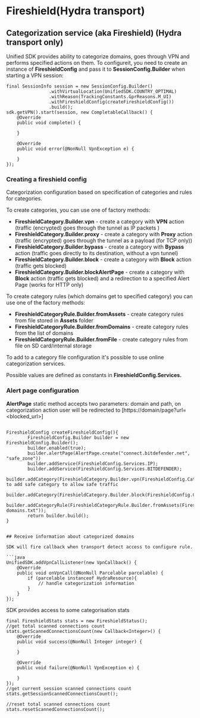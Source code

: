 # Fireshield\(Hydra transport\)

## Categorization service \(aka Fireshield\) \(Hydra transport only\)

Unified SDK provides ability to categorize domains, goes through VPN and performs specified actions on them. To configureit, you need to create an instance of **FireshieldConfig** and pass it to **SessionConfig.Builder** when starting a VPN session:

```text
final SessionInfo session = new SessionConfig.Builder()
                .withVirtualLocation(UnifiedSDK.COUNTRY_OPTIMAL)
                .withReason(TrackingConstants.GprReasons.M_UI)
                .withFireshieldConfig(createFireshieldConfig())
                .build();
sdk.getVPN().start(session, new CompletableCallback() {
    @Override
    public void complete() {

    }

    @Override
    public void error(@NonNull VpnException e) {

    }
});
```

### Creating a fireshield config

Categorization configuration based on specification of categories and rules for categories.

To create categories, you can use one of factory methods:

* **FireshieldCategory.Builder.vpn** - create a category with **VPN** action \(traffic \(encrypted\) goes through the tunnel as IP packets \)
* **FireshieldCategory.Builder.proxy** - create a category with **Proxy** action \(traffic \(encrypted\) goes through the tunnel as a payload \(for TCP only\)\)
* **FireshieldCategory.Builder.bypass** - create a category with **Bypass** action \(traffic goes directly to its destination, without a vpn tunnel\)
* **FireshieldCategory.Builder.block** - create a category with **Block** action \(traffic gets blocked\)
* **FireshieldCategory.Builder.blockAlertPage** - create a category with **Block** action \(traffic gets blocked\) and a redirection to a specified Alert Page \(works for HTTP only\)

To create category rules \(which domains get to specified category\) you can use one of the factory methods:

* **FireshieldCategoryRule.Builder.fromAssets** - create category rules from file stored in **Assets** folder
* **FireshieldCategoryRule.Builder.fromDomains** - create category rules from the list of domains
* **FireshieldCategoryRule.Builder.fromFile** - create category rules from file on SD card/internal storage

To add to a category file configuration it's possible to use online categorization services.

Possible values are defined as constants in **FireshieldConfig.Services.**

### Alert page configuration

**AlertPage** static method accepts two parameters: domain and path, on categorization action user will be redirected to \[https://domain/page?url=&lt;blocked\_url&gt;\]

```text

FireshieldConfig createFireshieldConfig(){
        FireshieldConfig.Builder builder = new FireshieldConfig.Builder();
        builder.enabled(true);
        builder.alertPage(AlertPage.create("connect.bitdefender.net", "safe_zone"))
        builder.addService(FireshieldConfig.Services.IP);
        builder.addService(FireshieldConfig.Services.BITDEFENDER);
        builder.addCategory(FireshieldCategory.Builder.vpn(FireshieldConfig.Categories.SAFE));//need to add safe category to allow safe traffic
        builder.addCategory(FireshieldCategory.Builder.block(FireshieldConfig.Categories.MALWARE));
        builder.addCategoryRule(FireshieldCategoryRule.Builder.fromAssets(FireshieldConfig.Categories.MALWARE,"malware-domains.txt"));
        return builder.build();
}


## Receive information about categorized domains

SDK will fire callback when transport detect access to configure rule.

```java
UnifiedSDK.addVpnCallListener(new VpnCallback() {
    @Override
    public void onVpnCall(@NonNull Parcelable parcelable) {
        if (parcelable instanceof HydraResource){
            // handle categorization information
        }
    }
});
```

SDK provides access to some categorisation stats

```text
final FireshieldStats stats = new FireshieldStatus();
//get total scanned connections count
stats.getScannedConnectionsCount(new Callback<Integer>() {
    @Override
    public void success(@NonNull Integer integer) {

    }

    @Override
    public void failure(@NonNull VpnException e) {

    }
});
//get current session scanned connections count
stats.getSessionScannedConnectionsCount();

//reset total scanned connections count
stats.resetScannedConnectionsCount();
```

## 

